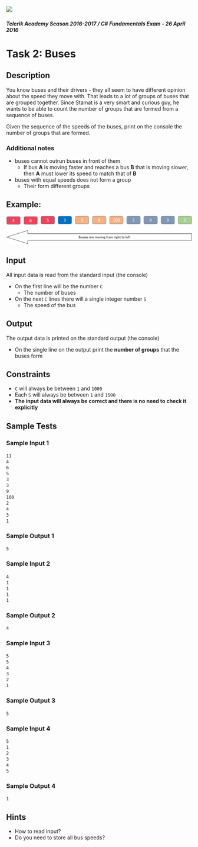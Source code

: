 <img src="https://raw.githubusercontent.com/TelerikAcademy/Common/master/logos/telerik-header-logo.png" />

#### _Telerik Academy Season 2016-2017 / C# Fundamentals Exam - 26 April 2016_

# Task 2: Buses

## Description

You know buses and their drivers - they all seem to have different opinion about the speed they move with. That leads to a lot of groups of buses that are grouped together. Since Stamat is a very smart and curious guy, he wants to be able to count the number of groups that are formed from a sequence of buses.

Given the sequence of the speeds of the buses, print on the console the number of groups that are formed.

### Additional notes

- buses cannot outrun buses in front of them
  - If bus **A** is moving faster and reaches a bus **B** that is moving slower, then **A** must lower its speed to match that of **B**
- buses with equal speeds does not form a group
  - Their form different groups

##  Example:

![busses example](imgs/example.png)

## Input

All input data is read from the standard input (the console)

- On the first line will be the number `C`
  - The number of buses
- On the next `C` lines there will a single integer number `S`
  - The speed of the bus

## Output

The output data is printed on the standard output (the console)

- On the single line on the output print the **number of groups** that the buses form

## Constraints

- `C` will always be between `1` and `1000`
- Each `S` will always be between `1` and `1500`
- **The input data will always be correct and there is no need to check it explicitly**

## Sample Tests

### Sample Input 1

```
11
4
6
5
3
3
9
100
2
4
3
1
```

### Sample Output 1

```
5
```

### Sample Input 2

```
4
1
1
1
1
```

### Sample Output 2

```
4
```

### Sample Input 3

```
5
5
4
3
2
1
```

### Sample Output 3

```
5
```

### Sample Input 4

```
5
1
2
3
4
5
```

### Sample Output 4

```
1
```

## Hints
- How to read input?
- Do you need to store all bus speeds?
